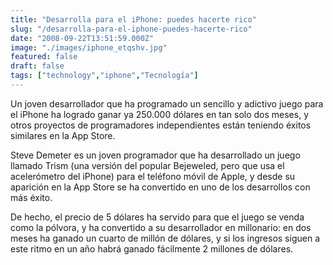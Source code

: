 ```yaml
---
title: "Desarrolla para el iPhone: puedes hacerte rico"
slug: "/desarrolla-para-el-iphone-puedes-hacerte-rico"
date: "2008-09-22T13:51:59.000Z"
image: "./images/iphone_etqshv.jpg"
featured: false
draft: false
tags: ["technology","iphone","Tecnología"]
---
```



Un joven desarrollador que ha programado un sencillo y adictivo juego para el iPhone ha logrado ganar ya 250.000 dólares en tan solo dos meses, y otros proyectos de programadores independientes están teniendo éxitos similares en la App Store.

Steve Demeter es un joven programador que ha desarrollado un juego llamado Trism (una versión del popular Bejeweled, pero que usa el acelerómetro del iPhone) para el teléfono móvil de Apple, y desde su aparición en la App Store se ha convertido en uno de los desarrollos con más éxito.

De hecho, el precio de 5 dólares ha servido para que el juego se venda como la pólvora, y ha convertido a su desarrollador en millonario: en dos meses ha ganado un cuarto de millón de dólares, y si los ingresos siguen a este ritmo en un año habrá ganado fácilmente 2 millones de dólares.




